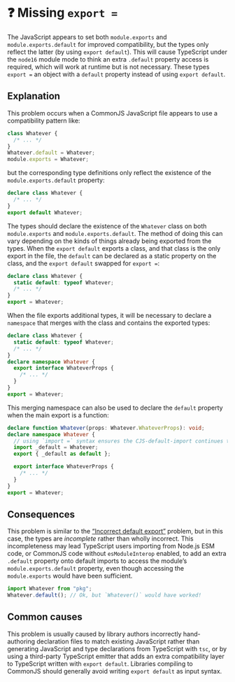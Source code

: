 # ❓ Missing `export =`

The JavaScript appears to set both `module.exports` and `module.exports.default` for improved compatibility, but the types only reflect the latter (by using `export default`). This will cause TypeScript under the `node16` module mode to think an extra `.default` property access is required, which will work at runtime but is not necessary. These types `export =` an object with a `default` property instead of using `export default`.

## Explanation

This problem occurs when a CommonJS JavaScript file appears to use a compatibility pattern like:

```js
class Whatever {
  /* ... */
}
Whatever.default = Whatever;
module.exports = Whatever;
```

but the corresponding type definitions only reflect the existence of the `module.exports.default` property:

```ts
declare class Whatever {
  /* ... */
}
export default Whatever;
```

The types should declare the existence of the `Whatever` class on both `module.exports` and `module.exports.default`. The method of doing this can vary depending on the kinds of things already being exported from the types. When the `export default` exports a class, and that class is the only export in the file, the `default` can be declared as a static property on the class, and the `export default` swapped for `export =`:

```ts
declare class Whatever {
  static default: typeof Whatever;
  /* ... */
}
export = Whatever;
```

When the file exports additional types, it will be necessary to declare a `namespace` that merges with the class and contains the exported types:

```ts
declare class Whatever {
  static default: typeof Whatever;
  /* ... */
}
declare namespace Whatever {
  export interface WhateverProps {
    /* ... */
  }
}
export = Whatever;
```

This merging namespace can also be used to declare the `default` property when the main export is a function:

```ts
declare function Whatever(props: Whatever.WhateverProps): void;
declare namespace Whatever {
  // using `import =` syntax ensures the CJS-default-import continues to work as a namespace
  import _default = Whatever;
  export { _default as default };

  export interface WhateverProps {
    /* ... */
  }
}
export = Whatever;
```

## Consequences

This problem is similar to the [“Incorrect default export”](./FalseExportDefault.md) problem, but in this case, the types are _incomplete_ rather than wholly incorrect. This incompleteness may lead TypeScript users importing from Node.js ESM code, or CommonJS code without `esModuleInterop` enabled, to add an extra `.default` property onto default imports to access the module’s `module.exports.default` property, even though accessing the `module.exports` would have been sufficient.

```ts
import Whatever from "pkg";
Whatever.default(); // Ok, but `Whatever()` would have worked!
```

## Common causes

This problem is usually caused by library authors incorrectly hand-authoring declaration files to match existing JavaScript rather than generating JavaScript and type declarations from TypeScript with `tsc`, or by using a third-party TypeScript emitter that adds an extra compatibility layer to TypeScript written with `export default`. Libraries compiling to CommonJS should generally avoid writing `export default` as input syntax.
